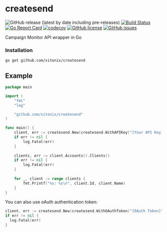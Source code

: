 # createsend

![GitHub release (latest by date including pre-releases)](https://img.shields.io/github/v/release/xitonix/createsend?include_prereleases)
[![Build Status](https://travis-ci.org/xitonix/createsend.svg?branch=master)](https://travis-ci.org/xitonix/createsend)
[![Go Report Card](https://goreportcard.com/badge/github.com/xitonix/createsend)](https://goreportcard.com/report/github.com/xitonix/createsend)
[![codecov](https://codecov.io/gh/xitonix/createsend/branch/master/graph/badge.svg)](https://codecov.io/gh/xitonix/createsend)
[![GitHub license](https://img.shields.io/github/license/xitonix/createsend)](https://github.com/xitonix/createsend/blob/master/LICENSE)
[![GitHub issues](https://img.shields.io/github/issues/xitonix/createsend)](https://github.com/xitonix/createsend/issues)


Campaign Monitor API wrapper in Go

### Installation

```shell script
go get github.com/xitonix/createsend
```

## Example

```go
package main

import (
    "fmt"
    "log"

    "github.com/xitonix/createsend"
)

func main() {
    client, err := createsend.New(createsend.WithAPIKey("[Your API Key]"))
    if err != nil {
        log.Fatal(err)
    }
    
    clients, err := client.Accounts().Clients()
    if err != nil {
        log.Fatal(err)
    }
    
    for _, client := range clients {
        fmt.Printf("%s: %s\n", client.Id, client.Name)
    }
}
```

You can also use oAuth authentication token:

```go
client, err := createsend.New(createsend.WithOAuthToken("[OAuth Token]"))
if err != nil {
  log.Fatal(err)
}
```